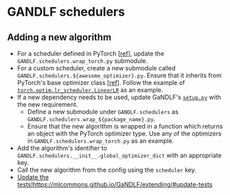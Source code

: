 # GANDLF schedulers

## Adding a new algorithm

- For a scheduler defined in PyTorch [[ref](https://pytorch.org/docs/stable/optim.html#how-to-adjust-learning-rate)], update the `GANDLF.schedulers.wrap_torch.py` submodule.
- For a custom scheduler, create a new submodule called `GANDLF.schedulers.${awesome_optimizer}.py`. Ensure that it inherits from PyTorch's base optimizer class [[ref](https://pytorch.org/docs/stable/optim.html#base-class)]. Follow the example of [`torch.optim.lr_scheduler.LinearLR`](https://pytorch.org/docs/stable/_modules/torch/optim/lr_scheduler.html#LinearLR) as an example.
- If a new dependency needs to be used, update GaNDLF's [`setup.py`](https://github.com/mlcommons/GaNDLF/blob/master/setup.py) with the new requirement.
  - Define a new submodule under `GANDLF.schedulers` as `GANDLF.schedulers.wrap_${package_name}.py`.
  - Ensure that the new algorithm is wrapped in a function which returns an object with the PyTorch optimizer type. Use any of the optimizers in `GANDLF.schedulers.wrap_torch.py` as an example.
- Add the algorithm's identifier to `GANDLF.schedulers.__init__.global_optimizer_dict` with an appropriate key.
- Call the new algorithm from the config using the `scheduler` key.
- [Update the tests!](https://mlcommons.github.io/GaNDLF/extending/#update-tests)https://mlcommons.github.io/GaNDLF/extending/#update-tests
